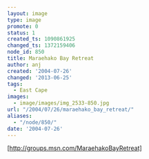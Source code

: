 ```yaml
---
layout: image
type: image
promote: 0
status: 1
created_ts: 1090861925
changed_ts: 1372159406
node_id: 850
title: Maraehako Bay Retreat
author: anj
created: '2004-07-26'
changed: '2013-06-25'
tags:
  - East Cape
images:
  - image/images/img_2533-850.jpg
url: "/2004/07/26/maraehako_bay_retreat/"
aliases:
  - "/node/850/"
date: '2004-07-26'
---
```

[http://groups.msn.com/MaraehakoBayRetreat]
